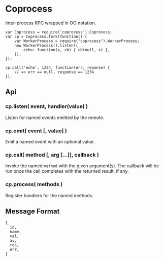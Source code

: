 Coprocess
=========

Inter-process RPC wrapped in OO notation.

    var Coprocess = require('coprocess').Coprocess;
    var cp = Coprocess.fork(function() {
        var WorkerProcess = require("coprocess").WorkerProcess;
        new WorkerProcess().listen({
            echo: function(x, cb) { cb(null, x) },
        });
    });

    cp.call('echo', 1234, function(err, reponse) {
        // => err == null, response == 1234
    });

Api
----------------

### cp.listen( event, handler(value) )

Listen for named events emitted by the remote.

### cp.emit( event [, value] )

Emit a named event with an optional value.

### cp.call( method [, arg [...]], callback )

Invoke the named `method` with the given argument(s).  The callback will be run once the
call completes with the returned result, if any.

### cp.process( methods )

Register handlers for the named methods.


Message Format
----------------

    {
      id,
      name,
      val,
      av,
      res,
      err,
    }
